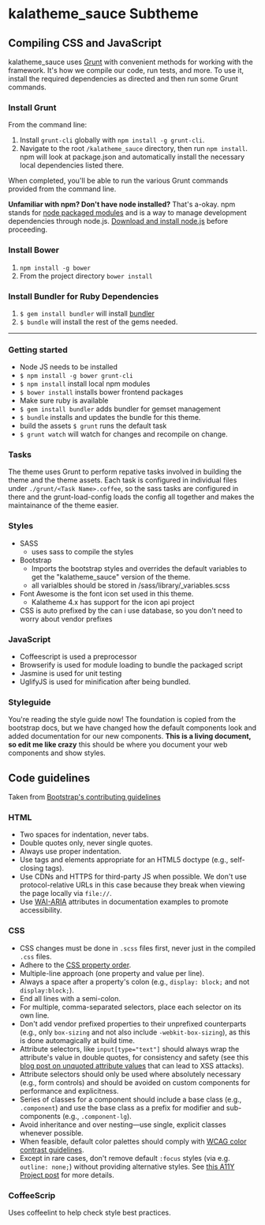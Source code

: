 kalatheme_sauce Subtheme
==================

## Compiling CSS and JavaScript

kalatheme_sauce uses [Grunt](http://gruntjs.com/) with convenient methods for working with the framework. It's how we compile our code, run tests, and more. To use it, install the required dependencies as directed and then run some Grunt commands.

### Install Grunt

From the command line:

1. Install `grunt-cli` globally with `npm install -g grunt-cli`.
2. Navigate to the root `/kalatheme_sauce` directory, then run `npm install`. npm will look at package.json and automatically install the necessary local dependencies listed there.

When completed, you'll be able to run the various Grunt commands provided from the command line.

**Unfamiliar with npm? Don't have node installed?** That's a-okay. npm stands for [node packaged modules](http://npmjs.org/) and is a way to manage development dependencies through node.js. [Download and install node.js](http://nodejs.org/download/) before proceeding.

### Install Bower

1. `npm install -g bower`
2. From the project directory `bower install`


### Install Bundler for Ruby Dependencies

1. `$ gem install bundler` will install [bundler](http://bundler.io/)
2. `$ bundle` will install the rest of the gems needed.


---
### Getting started

- Node JS needs to be installed
- `$ npm install -g bower grunt-cli`
- `$ npm install` install local npm modules
- `$ bower install` installs bower frontend packages
- Make sure ruby is available
- `$ gem install bundler` adds bundler for gemset management
- `$ bundle` installs and updates the bundle for this theme.
- build the assets `$ grunt` runs the default task
- `$ grunt watch` will watch for changes and recompile on change.

### Tasks

The theme uses Grunt to perform repative tasks involved in building the theme and the theme assets. Each task is configured in individual files under `./grunt/<Task Name>.coffee`, so the sass tasks are configured in there and the grunt-load-config loads the config all together and makes the maintainance of the theme easier.

### Styles

- SASS
  - uses sass to compile the styles
- Bootstrap
  - Imports the bootstrap styles and overrides the default variables to get the "kalatheme_sauce" version of the theme.
  - all varialbles should be stored in /sass/library/_variables.scss
- Font Awesome is the font icon set used in this theme.
  - Kalatheme 4.x has support for the icon api project
- CSS is auto prefixed by  the can i use database, so you don't need to worry about vendor prefixes

### JavaScript

- Coffeescript is used a preprocessor
- Browserify is used for module loading to bundle the packaged script
- Jasmine is used for unit testing
- UglifyJS is used for minification after being bundled.

### Styleguide

You're reading the style guide now! The foundation is copied from the bootstrap docs, but we have changed how the default components look and added documentation for our new components. __This is a living document, so edit me like crazy__ this should be where you document your web components and show styles.


## Code guidelines

Taken from [Bootstrap's contributing guidelines](https://github.com/twbs/bootstrap/blob/master/CONTRIBUTING.md)

### HTML

- Two spaces for indentation, never tabs.
- Double quotes only, never single quotes.
- Always use proper indentation.
- Use tags and elements appropriate for an HTML5 doctype (e.g., self-closing tags).
- Use CDNs and HTTPS for third-party JS when possible. We don't use protocol-relative URLs in this case because they break when viewing the page locally via `file://`.
- Use [WAI-ARIA](https://developer.mozilla.org/en-US/docs/Web/Accessibility/ARIA) attributes in documentation examples to promote accessibility.

### CSS

- CSS changes must be done in `.scss` files first, never just in the compiled `.css` files.
- Adhere to the [CSS property order](http://markdotto.com/2011/11/29/css-property-order/).
- Multiple-line approach (one property and value per line).
- Always a space after a property's colon (e.g., `display: block;` and not `display:block;`).
- End all lines with a semi-colon.
- For multiple, comma-separated selectors, place each selector on its own line.
- Don't add vendor prefixed properties to their unprefixed counterparts (e.g., only `box-sizing` and not also include `-webkit-box-sizing`), as this is done automagically at build time.
- Attribute selectors, like `input[type="text"]` should always wrap the attribute's value in double quotes, for consistency and safety (see this [blog post on unquoted attribute values](http://mathiasbynens.be/notes/unquoted-attribute-values) that can lead to XSS attacks).
- Attribute selectors should only be used where absolutely necessary (e.g., form controls) and should be avoided on custom components for performance and explicitness.
- Series of classes for a component should include a base class (e.g., `.component`) and use the base class as a prefix for modifier and sub-components (e.g., `.component-lg`).
- Avoid inheritance and over nesting—use single, explicit classes whenever possible.
- When feasible, default color palettes should comply with [WCAG color contrast guidelines](http://www.w3.org/TR/WCAG20/#visual-audio-contrast).
- Except in rare cases, don't remove default `:focus` styles (via e.g. `outline: none;`) without providing alternative styles. See [this A11Y Project post](http://a11yproject.com/posts/never-remove-css-outlines/) for more details.

### CoffeeScrip

Uses coffeelint to help check style best practices.
